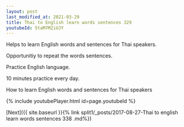 ```yaml
---
layout: post
last_modified_at: 2021-03-29
title: Thai to English learn words sentences 329 
youtubeId: 5taM7M2iUJY
---
```

 
 
Helps to learn English words and sentences for Thai speakers.

Opportunitiy to repeat the words sentences. 

Practice English language. 
 
10 minutes practice every day. 
 
How to learn English words and sentences for Thai speakers 
 
{% include youtubePlayer.html id=page.youtubeId %}
 
 
[Next]({{ site.baseurl }}{% link  split1/_posts/2017-08-27-Thai to english learn words sentences 338 .md%})
 
